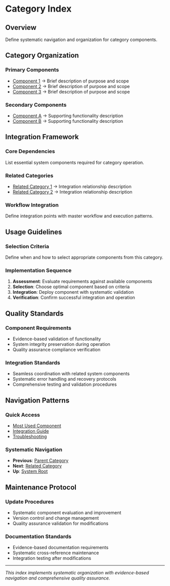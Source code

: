 # Category Index

## Overview
Define systematic navigation and organization for category components.

## Category Organization

### Primary Components
- [Component 1](component-1.md) → Brief description of purpose and scope
- [Component 2](component-2.md) → Brief description of purpose and scope
- [Component 3](component-3.md) → Brief description of purpose and scope

### Secondary Components
- [Component A](component-a.md) → Supporting functionality description
- [Component B](component-b.md) → Supporting functionality description

## Integration Framework

### Core Dependencies
List essential system components required for category operation.

### Related Categories
- [Related Category 1](../category-1/index.md) → Integration relationship description
- [Related Category 2](../category-2/index.md) → Integration relationship description

### Workflow Integration
Define integration points with master workflow and execution patterns.

## Usage Guidelines

### Selection Criteria
Define when and how to select appropriate components from this category.

### Implementation Sequence
1. **Assessment**: Evaluate requirements against available components
2. **Selection**: Choose optimal component based on criteria
3. **Integration**: Deploy component with systematic validation
4. **Verification**: Confirm successful integration and operation

## Quality Standards

### Component Requirements
- Evidence-based validation of functionality
- System integrity preservation during operation
- Quality assurance compliance verification

### Integration Standards
- Seamless coordination with related system components
- Systematic error handling and recovery protocols
- Comprehensive testing and validation procedures

## Navigation Patterns

### Quick Access
- [Most Used Component](primary-component.md)
- [Integration Guide](integration-guide.md)
- [Troubleshooting](troubleshooting.md)

### Systematic Navigation
- **Previous**: [Parent Category](../index.md)
- **Next**: [Related Category](../related-category/index.md)
- **Up**: [System Root](../../index.md)

## Maintenance Protocol

### Update Procedures
- Systematic component evaluation and improvement
- Version control and change management
- Quality assurance validation for modifications

### Documentation Standards
- Evidence-based documentation requirements
- Systematic cross-reference maintenance
- Integration testing after modifications

---

*This index implements systematic organization with evidence-based navigation and comprehensive quality assurance.*